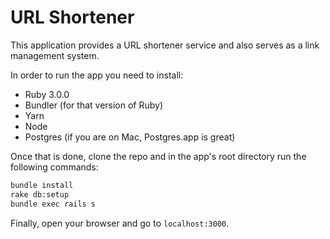 # URL Shortener

This application provides a URL shortener service and also serves as a link management system.

In order to run the app you need to install:

- Ruby 3.0.0
- Bundler (for that version of Ruby)
- Yarn
- Node
- Postgres (if you are on Mac, Postgres.app is great)

Once that is done, clone the repo and in the app's root directory run the following commands:

```sh
bundle install
rake db:setup
bundle exec rails s
```

Finally, open your browser and go to `localhost:3000`.
